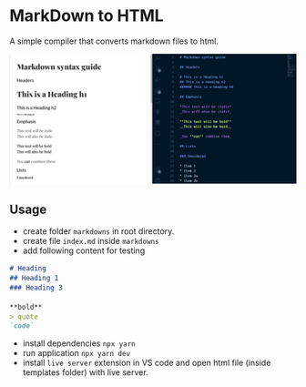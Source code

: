 # MarkDown to HTML

A simple compiler that converts markdown files to html.

<img
    src="./static/markdown-to-html-demo.jpg"
    alt="demo img"
/>

## Usage

- create folder `markdowns` in root directory.
- create file `index.md` inside `markdowns`
- add following content for testing

```md
# Heading
## Heading 1
### Heading 3

**bold**
> quote
`code`
```

- install dependencies `npx yarn`
- run application `npx yarn dev`
- install `live server` extension in VS code and open html file (inside templates folder) with live server.

